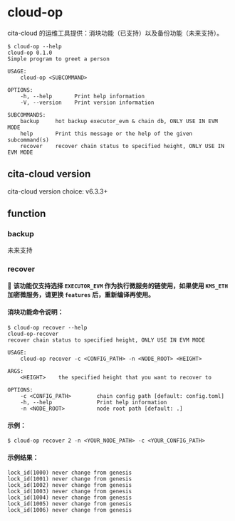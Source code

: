 # cloud-op

cita-cloud 的运维工具提供：消块功能（已支持）以及备份功能（未来支持）。

```shell
$ cloud-op --help
cloud-op 0.1.0
Simple program to greet a person

USAGE:
    cloud-op <SUBCOMMAND>

OPTIONS:
    -h, --help       Print help information
    -V, --version    Print version information

SUBCOMMANDS:
    backup     hot backup executor_evm & chain db, ONLY USE IN EVM MODE
    help       Print this message or the help of the given subcommand(s)
    recover    recover chain status to specified height, ONLY USE IN EVM MODE
```



## cita-cloud version

cita-cloud version choice: v6.3.3+


## function
### backup

未来支持

### recover

:rotating_light: **该功能仅支持选择 `EXECUTOR_EVM` 作为执行微服务的链使用，如果使用 `KMS_ETH` 加密微服务，请更换 `features` 后，重新编译再使用。**

#### 消块功能命令说明：

```shell
$ cloud-op recover --help
cloud-op-recover 
recover chain status to specified height, ONLY USE IN EVM MODE

USAGE:
    cloud-op recover -c <CONFIG_PATH> -n <NODE_ROOT> <HEIGHT>

ARGS:
    <HEIGHT>    the specified height that you want to recover to

OPTIONS:
    -c <CONFIG_PATH>        chain config path [default: config.toml]
    -h, --help              Print help information
    -n <NODE_ROOT>          node root path [default: .]
```

#### 示例：

```shell
$ cloud-op recover 2 -n <YOUR_NODE_PATH> -c <YOUR_CONFIG_PATH>
```

#### 示例结果：

```
lock_id(1000) never change from genesis
lock_id(1001) never change from genesis
lock_id(1002) never change from genesis
lock_id(1003) never change from genesis
lock_id(1004) never change from genesis
lock_id(1005) never change from genesis
lock_id(1006) never change from genesis
```

